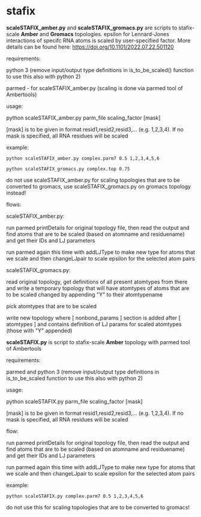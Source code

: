 # stafix


**scaleSTAFIX_amber.py** and **scaleSTAFIX_gromacs.py** are scripts to stafix-scale **Amber** and **Gromacs** topologies. epsilon for Lennard-Jones interactions of specifc RNA atoms is scaled by user-specified factor. More details can be found here: https://doi.org/10.1101/2022.07.22.501120 

requirements:

python 3 (remove input/output type definitions in is_to_be_scaled() function to use this also with python 2)

parmed - for scaleSTAFIX_amber.py (scaling is done via parmed tool of Ambertools)

usage:

python scaleSTAFIX_amber.py parm_file scaling_factor [mask]
	
[mask] is to be given in format resid1,resid2,resid3,... (e.g. 1,2,3,4). If no mask is specified, all RNA residues will be scaled

example:

	python scaleSTAFIX_amber.py complex.parm7 0.5 1,2,3,4,5,6

	python scaleSTAFIX_gromacs.py complex.top 0.75

do not use scaleSTAFIX_amber.py for scaling topologies that are to be converted to gromacs, use scaleSTAFIX_gromacs.py on gromacs topology instead!

flows:

scaleSTAFIX_amber.py:

run parmed printDetails for original topology file, then read the output and find atoms that are to be scaled (based on atomname and residuename) and get their IDs and LJ parameters
        
run parmed again this time with addLJType to make new type for atoms that we scale and then changeLJpair to scale epsilon for the selected atom pairs

scaleSTAFIX_gromacs.py:

read original topology, get definitions of all present atomtypes from there and write a temporary topology that will have atomtypes of atoms that are to be scaled changed by appending "Y" to their atomtypename

pick atomtypes that are to be scaled

write new topology where [ nonbond_params ] section is added after [ atomtypes ] and contains definition of LJ params for scaled atomtypes (those with "Y" appended)


**scaleSTAFIX.py** is script to stafix-scale **Amber** topology with parmed tool of Ambertools

requirements:

parmed and python 3 (remove input/output type definitions in is_to_be_scaled function to use this also with python 2)

usage:

python scaleSTAFIX.py parm_file scaling_factor [mask]
	
[mask] is to be given in format resid1,resid2,resid3,... (e.g. 1,2,3,4). If no mask is specified, all RNA residues will be scaled

flow:

run parmed printDetails for original topology file, then read the output and find atoms that are to be scaled (based on atomname and residuename) and get their IDs and LJ parameters
	
run parmed again this time with addLJType to make new type for atoms that we scale and then changeLJpair to scale epsilon for the selected atom pairs
  
example:

	python scaleSTAFIX.py complex.parm7 0.5 1,2,3,4,5,6

do not use this for scaling topologies that are to be converted to gromacs!

